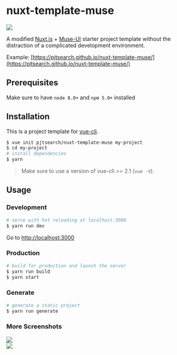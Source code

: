 # nuxt-template-muse

<img src="https://raw.githubusercontent.com/pjtsearch/nuxt-template-muse/images/template-desktop.png"></img>

A modified [Nuxt.js](https://github.com/nuxt/nuxt.js) + [Muse-UI](https://github.com/museui/muse-ui) starter project template without the distraction of a complicated development environment.

Example:
[https://pjtsearch.github.io/nuxt-template-muse/](https://pjtsearch.github.io/nuxt-template-muse/)

## Prerequisites

Make sure to have `node 8.0+` and `npm 5.0+` installed

## Installation

This is a project template for [vue-cli](https://github.com/vuejs/vue-cli).

``` bash
$ vue init pjtsearch/nuxt-template-muse my-project  
$ cd my-project                     
# install dependencies
$ yarn
```

> Make sure to use a version of vue-cli >= 2.1 (`vue -V`).

## Usage

### Development

``` bash
# serve with hot reloading at localhost:3000
$ yarn run dev
```

Go to [http://localhost:3000](http://localhost:3000)

### Production

``` bash
# build for production and launch the server
$ yarn run build
$ yarn start
```

### Generate

``` bash
# generate a static project
$ yarn run generate
```
 
### More Screenshots

<img src="https://raw.githubusercontent.com/pjtsearch/nuxt-template-muse/images/template-phone-1.png"></img>
<br/>
<img src="https://raw.githubusercontent.com/pjtsearch/nuxt-template-muse/images/template-phone-2.png"></img>
